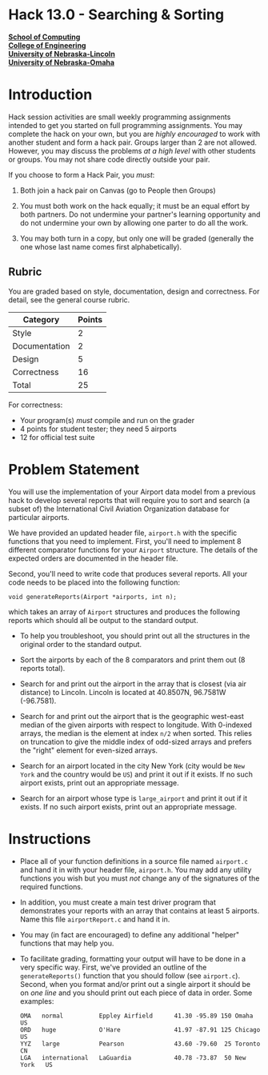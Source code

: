 # Hack 13.0 - Searching & Sorting
**[School of Computing](https://computing.unl.edu/)**  
**[College of Engineering](https://engineering.unl.edu/)**  
**[University of Nebraska-Lincoln](https://unl.edu)**  
**[University of Nebraska-Omaha](https://http://unomaha.edu/)**  

# Introduction

Hack session activities are small weekly programming assignments
intended to get you started on full programming assignments. You may
complete the hack on your own, but you are *highly encouraged* to work
with another student and form a hack pair. Groups larger than 2 are not
allowed. However, you may discuss the problems *at a high level* with
other students or groups. You may not share code directly outside your
pair.

If you choose to form a Hack Pair, you *must*:

1.  Both join a hack pair on Canvas (go to People then Groups)

2.  You must both work on the hack equally; it must be an equal effort
    by both partners. Do not undermine your partner's learning
    opportunity and do not undermine your own by allowing one parter to
    do all the work.

3.  You may both turn in a copy, but only one will be graded (generally
    the one whose last name comes first alphabetically).

## Rubric

You are graded based on style, documentation, design and correctness.
For detail, see the general course rubric.

| Category      | Points |
|---------------|--------|
| Style         | 2      |
| Documentation | 2      |
| Design        | 5      |
| Correctness   | 16     |
| Total         | 25     |

For correctness:
 - Your program(s) *must* compile and run on the grader
 - 4 points for student tester; they need 5 airports
 - 12 for official test suite

# Problem Statement

You will use the implementation of your Airport data model from a
previous hack to develop several reports that will require you to sort
and search (a subset of) the International Civil Aviation Organization
database for particular airports.

We have provided an updated header file, `airport.h` with the
specific functions that you need to implement. First, you'll need to
implement 8 different comparator functions for your `Airport`
structure. The details of the expected orders are documented in the
header file.

Second, you'll need to write code that produces several reports. All
your code needs to be placed into the following function:

`void generateReports(Airport *airports, int n);`

which takes an array of `Airport` structures and produces the
following reports which should all be output to the standard output.

-   To help you troubleshoot, you should print out all the structures in
    the original order to the standard output.

-   Sort the airports by each of the 8 comparators and print them out (8
    reports total).

-   Search for and print out the airport in the array that is closest
    (via air distance) to Lincoln. Lincoln is located at 40.8507N,
    96.7581W (-96.7581).

-   Search for and print out the airport that is the geographic
    west-east median of the given airports with respect to
    longitude.  With 0-indexed arrays, the median is the element at index
    `n/2` when sorted. This relies on truncation to give the middle
    index of odd-sized arrays and prefers the "right" element for
    even-sized arrays.

-   Search for an airport located in the city New York (city would be
    `New York` and the country would be `US`) and print it
    out if it exists. If no such airport exists, print out an
    appropriate message.

-   Search for an airport whose type is `large_airport` and print
    it out if it exists. If no such airport exists, print out an
    appropriate message.

# Instructions

-   Place all of your function definitions in a source file named
    `airport.c` and hand it in with your header file,
    `airport.h`. You may add any utility functions you wish but
    you must *not* change any of the signatures of the required
    functions.

-   In addition, you must create a main test driver program that
    demonstrates your reports with an array that contains at least 5
    airports. Name this file `airportReport.c` and hand it in.

-   You may (in fact are encouraged) to define any additional "helper"
    functions that may help you.

-   To facilitate grading, formatting your output will have to be done
    in a very specific way.  First, we've provided an outline of the
    `generateReports()` function that you should follow (see `airport.c`).
    Second, when you format and/or print out a single airport it should
    be on *one line* and you should print out each piece of data in order.
    Some examples:

    ```text
    OMA   normal          Eppley Airfield      41.30 -95.89 150 Omaha      US
    ORD   huge            O'Hare               41.97 -87.91 125 Chicago    US
    YYZ   large           Pearson              43.60 -79.60  25 Toronto    CN
    LGA   international   LaGuardia            40.78 -73.87  50 New York   US
    ```

